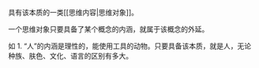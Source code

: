 具有该本质的一类[[思维内容|思维对象]]。

一个思维对象只要具备了某个概念的内涵，就属于该概念的外延。

如
	1. “人”的内涵是理性的，能使用工具的动物。只要具备该本质，就是人，无论种族、肤色、文化、语言的区别有多大。